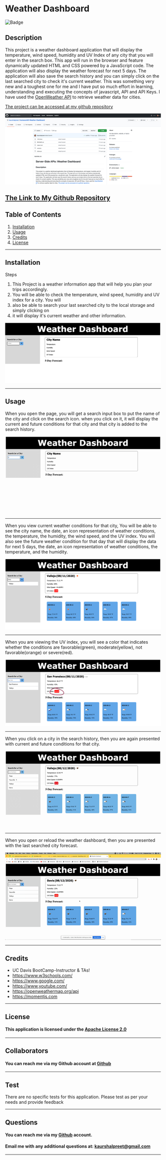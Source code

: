 

   # Weather Dashboard
   ![Badge](https://img.shields.io/badge/license-Apache-BrightGreen)
  
  ## Description
  This project is a weather dashboard application that will display the temperature, wind speed, humidity and UV Index of any city that you will enter in the search box. This app will run in the browser and feature dynamically updated HTML and CSS powered by a JavaScript code. The application will also display the weather forecast for next 5 days. The application will also save the search history and you can simply click on the last searched city to check it's current weather. This was something very new and a toughest one for me and I have put so much effort in learning, understanding and executing the concepts of javascript, API and API Keys. I have used the [OpenWeather API](https://openweathermap.org/api) to retrieve weather data for cities.

 [The project can be accessed at my github repository](https://github.com/kaurshalpreet/homework6-Weather-Dashboard)

 ![Homework Repository Screenshot](./assets/repo.png)

  [The Link to My Github Repository](https://github.com/kaurshalpreet/homework6-Weather-Dashboard)
---

  ## Table of Contents
  1. [Installation](#Installation)
  1. [Usage](#Installation)
  1. [Credits](#Credits)
  1. [License](#License)
---

  ## Installation
  Steps
1. This Project is a weather information app that will help you plan your trips accordingly.
 2. You will be able to check the temperature, wind speed, humidity and UV index for a city. You will 
3. also be able to search your last searched city to the local storage and simply clicking on 
4. it will display it's current weather and other information.

![Getting Started!](./assets/gettingStarted.png)


---

  ## Usage
  When you open the page, you will get a search input box to put the name of the city and click on the search icon. when you click on it, it will display the current and future conditions for that city and that city is added to the search history.

![Start Page](./assets/startPage.gif)

---

When you view current weather conditions for that city, You will be able to see the city name, the date, an icon representation of weather conditions, the temperature, the humidity, the wind speed, and the UV index. You will also see the future weather condition for that day that will display the data for next 5 days, the date, an icon representation of weather conditions, the temperature, and the humidity.

![Page Display](./assets/pageDisplay.png)

---

When you are viewing the UV index, you will see a color that indicates whether the conditions are favorable(green), moderate(yellow), not favorable(orange) or severe(red).

![UV Index Display](./assets/uvIndex.png)

---

When you click on a city in the search history, then you are again presented with current and future conditions for that city.

![Search History](./assets/searchHistory.gif)

---

When you open or reload the weather dashboard, then you are presented with the last searched city forecast.

![Refresh](./assets/refresh.gif)


---

  ## Credits
  * UC Davis BootCamp-Instructor & TAs!
* https://www.w3schools.com/
* https://www.google.com/
* https://www.youtube.com/
* https://openweathermap.org/api
* https://momentjs.com

---

  ## License
  #### This application is licensed under the [Apache License 2.0](https://www.apache.org/licenses/LICENSE-2.0)
  
---

  ## Collaborators
  
  #### You can reach me via my Github account at [Github](https://github.com/kaurshalpreet)
  
---

  ## Test
  There are no specific tests for this application. Please test as per your needs and provide feedback


---

  ## Questions
  #### You can reach me via my [Github](https://github.com/kaurshalpreet) account. 
  #### Email me with any additional questions at: kaurshalpreet@gmail.com

---


